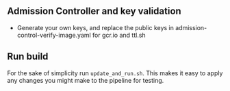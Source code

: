 ## Admission Controller and key validation

* Generate your own keys, and replace the public keys in admission-control-verify-image.yaml for gcr.io and ttl.sh

## Run build

For the sake of simplicity run `update_and_run.sh`. This makes it easy to apply any changes you might make to the pipeline for testing.
